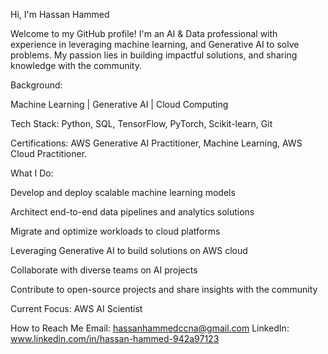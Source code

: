 Hi, I'm Hassan Hammed

Welcome to my GitHub profile! I'm an AI & Data professional with experience in leveraging machine learning, and Generative AI to solve problems. My passion lies in building impactful solutions, and sharing knowledge with the community.

Background:

Machine Learning | Generative AI | Cloud Computing

Tech Stack: Python, SQL, TensorFlow, PyTorch, Scikit-learn, Git

Certifications: AWS Generative AI Practitioner, Machine Learning, AWS Cloud Practitioner.

What I Do:

Develop and deploy scalable machine learning models

Architect end-to-end data pipelines and analytics solutions

Migrate and optimize workloads to cloud platforms

Leveraging Generative AI to build solutions on AWS cloud

Collaborate with diverse teams on AI projects

Contribute to open-source projects and share insights with the community

Current Focus:
AWS AI Scientist

How to Reach Me
Email: hassanhammedccna@gmail.com
LinkedIn: www.linkedin.com/in/hassan-hammed-942a97123
